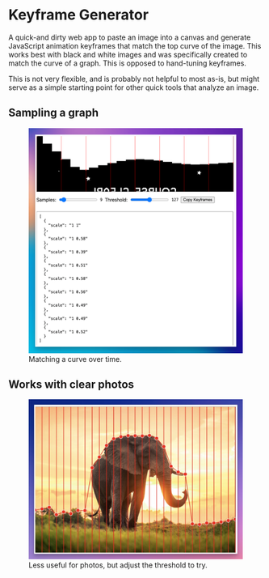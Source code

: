 # Keyframe Generator

A quick-and dirty web app to paste an image into a canvas and generate JavaScript animation keyframes that match the top curve of the image. This works best with black and white images and was specifically created to match the curve of a graph. This is opposed to hand-tuning keyframes.

This is not very flexible, and is probably not helpful to most as-is, but might serve as a simple starting point for other quick tools that analyze an image.

## Sampling a graph

<figure>
	<img src="./screenshot.png">
	</figcaption>
		Matching a curve over time.
	<figcaption>
</figure>

## Works with clear photos

<figure>
	<img src="./elephant.jpg">
	<figcaption>
		Less useful for photos, but adjust the threshold to try.
	</figcaption>
</figure>
